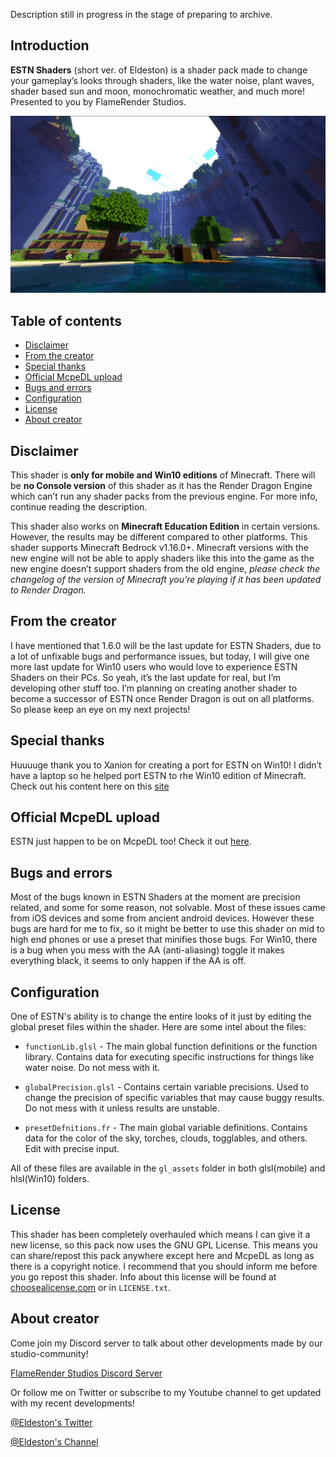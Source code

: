 Description still in progress in the stage of preparing to archive.

## Introduction
   **ESTN Shaders** (short ver. of Eldeston) is a shader pack made to change your gameplay’s looks through shaders, like the water noise, plant waves, shader based sun and moon, monochromatic weather, and much more! Presented to you by FlameRender Studios.

![Pic_A](/textures/images/pic1.png)

## Table of contents
* [Disclaimer](#disclaimer)
* [From the creator](#from-the-creator)
* [Special thanks](#special-thanks)
* [Official McpeDL upload](#official-mcpedl-upload)
* [Bugs and errors](#bugs-and-errors)
* [Configuration](#configuration)
* [License](#license)
* [About creator](#about-creator)

## Disclaimer
   This shader is **only for mobile and Win10 editions** of Minecraft. There will be **no Console version** of this shader as it has the Render Dragon Engine which can’t run any shader packs from the previous engine. For more info, continue reading the description.

   This shader also works on **Minecraft Education Edition** in certain versions. However, the results may be different compared to other platforms. This shader supports Minecraft Bedrock v1.16.0+. Minecraft versions with the new engine will not be able to apply shaders like this into the game as the new engine doesn’t support shaders from the old engine, *please check the changelog of the version of Minecraft you’re playing if it has been updated to Render Dragon.*

## From the creator
   I have mentioned that 1.6.0 will be the last update for ESTN Shaders, due to a lot of unfixable bugs and performance issues, but today, I will give one more last update for Win10 users who would love to experience ESTN Shaders on their PCs. So yeah, it’s the last update for real, but I’m developing other stuff too. I’m planning on creating another shader to become a successor of ESTN once Render Dragon is out on all platforms. So please keep an eye on my next projects!

## Special thanks
   Huuuuge thank you to Xanion for creating a port for ESTN on Win10! I didn’t have a laptop so he helped port ESTN to rhe Win10 edition of Minecraft. Check out his content here on this [site](https://mcpedl.com/user/xanion/!)

## Official McpeDL upload
   ESTN just happen to be on McpeDL too! Check it out [here](https://mcpedl.com/estn-shaders/?cookie_check=1).

## Bugs and errors
   Most of the bugs known in ESTN Shaders at the moment are precision related, and some for some reason, not solvable. Most of these issues came from iOS devices and some from ancient android devices. However these bugs are hard for me to fix, so it might be better to use this shader on mid to high end phones or use a preset that minifies those bugs. For Win10, there is a bug when you mess with the AA (anti-aliasing) toggle it makes everything black, it seems to only happen if the AA is off.

## Configuration
   One of ESTN's ability is to change the entire looks of it just by editing the global preset files within the shader. Here are some intel about the files:

* `functionLib.glsl` - The main global function definitions or the function library. Contains data for executing specific instructions for things like water noise. Do not mess with it.

* `globalPrecision.glsl` - Contains certain variable precisions. Used to change the precision of specific variables that may cause buggy results. Do not mess with it unless results are unstable.

* `presetDefnitions.fr` - The main global variable definitions. Contains data for the color of the sky, torches, clouds, togglables, and others. Edit with precise input.

All of these files are available in the `gl_assets` folder in both glsl(mobile) and hlsl(Win10) folders.

## License
   This shader has been completely overhauled which means I can give it a new license, so this pack now uses the GNU GPL License. This means you can share/repost this pack anywhere except here and McpeDL as long as there is a copyright notice. I recommend that you should inform me before you go repost this shader. Info about this license will be found at [choosealicense.com](https://choosealicense.com/licenses/gpl-3.0/) or in `LICENSE.txt`.

## About creator
   Come join my Discord server to talk about other developments made by our studio-community!
   
   [FlameRender Studios Discord Server](https://discord.gg/j7H2ntP)
   
   Or follow me on Twitter or subscribe to my Youtube channel to get updated with my recent developments!
   
   [@Eldeston's Twitter](https://twitter.com/eldeston)
   
   [@Eldeston's Channel](https://www.youtube.com/channel/UCQCkkFh25ydxZwCqpBhJJlg?view_as=subscriber)
